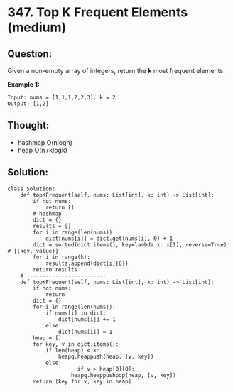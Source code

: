 # 347. Top K Frequent Elements \(medium\)

## Question:

Given a non-empty array of integers, return the **k** most frequent elements.

**Example 1:**

```text
Input: nums = [1,1,1,2,2,3], k = 2
Output: [1,2]
```

## Thought: 

* hashmap O\(nlogn\)
* heap O\(n+klogk\)

## Solution:

```text
class Solution:
    def topKFrequent(self, nums: List[int], k: int) -> List[int]:
        if not nums:
            return []
        # hashmap
        dict = {}
        results = []
        for i in range(len(nums)):
            dict[nums[i]] = dict.get(nums[i], 0) + 1
        dict = sorted(dict.items(), key=lambda x: x[1], reverse=True) # [(key, value)]
        for i in range(k):
            results.append(dict[i][0])
        return results
    # -------------------------
    def topKFrequent(self, nums: List[int], k: int) -> List[int]:
        if not nums:
            return 
        dict = {}
        for i in range(len(nums)):
            if nums[i] in dict:
                dict[nums[i]] += 1
            else:
                dict[nums[i]] = 1
        heap = []
        for key, v in dict.items():
            if len(heap) < k:
                heapq.heappush(heap, [v, key])
            else:
			          if v > heap[0][0]:
                    heapq.heappushpop(heap, [v, key])
        return [key for v, key in heap]
```

